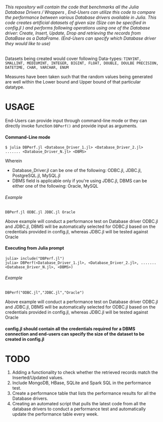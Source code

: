 ###### This repository will contain the code that benchmarks all the Julia Database Drivers / Wrappers , End-Users can utilize this code to compare the performance between various Database drivers available in Julia. This code creates  artificial datasets of given size (Size can be specified in config.jl ) and performs following operations using one of the Database driver: Create, Insert, Update, Drop and retrieving the records from DataBase as a DataFrame. (End-Users can specify which Database driver they would like to use)

Datasets being created would cover following Data-types: ```TINYINT, SMALLINT, MEDIUMINT, INTEGER, BIGINT, FLOAT, DOUBLE, DOULBE PRECISION, DATETIME, CHAR, VARCHAR, ENUM```

Measures have been taken such that the random values being generated are well within the Lower bound and Upper bound of that particular datatype.

# USAGE

End-Users can provide input through command-line mode or they can directly invoke function ```DBPerf()``` and provide input as arguments.


#### Command-Line mode

```
$ julia DBPerf.jl <Database_Driver_1.jl> <Database_Driver_2.jl> ....... <Database_Driver_N.jl> <DBMS>
```
Wherein
* Database_Driver.jl can be one of the following: ODBC.jl, JDBC.jl, PostgreSQL.jl, MySQL.jl
* DBMS field is applicable only if you're using JDBC.jl, DBMS can be either one of the following: Oracle, MySQL

###### Example
```
DBPerf.jl ODBC.jl JDBC.jl Oracle
```
Above example will conduct a performance test on Database driver ODBC.jl and JDBC.jl, DBMS will be automatically selected for ODBC.jl based on the credentials provided in config.jl, whereas JDBC.jl will be tested against Oracle


#### Executing from Julia prompt 

```
julia> include("DBPerf.jl")
julia> DBPerf(<Database_Driver_1.jl>, <Database_Driver_2.jl>, ....... <Database_Driver_N.jl>, <DBMS>)
```
###### Example
```
DBPerf("ODBC.jl","JDBC.jl","Oracle")
```
Above example will conduct a performance test on Database driver ODBC.jl and JDBC.jl, DBMS will be automatically selected for ODBC.jl based on the credentials provided in config.jl, whereas JDBC.jl will be tested against Oracle

#### config.jl should contain all the credentials required for a DBMS connection and end-users can specify the size of the dataset to be created in config.jl

# TODO
1. Adding a functionality to check whether the retrieved records match the Inserted/Updated values. 
2. Include MongoDB, HBase, SQLite and Spark SQL in the performance test.
3. Create a performance table that lists the performance results for all the Database drivers. 
4. Creating an automated script that pulls the latest code from all the database drivers to conduct a performance test and automatically update the performance table every week.
